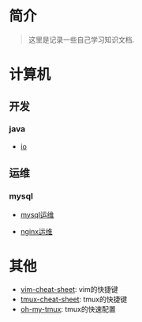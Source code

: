 # 简介
>
> 这里是记录一些自己学习知识文档.
>
# 计算机

## 开发

### java

- [io](/Java/io.md)

## 运维

### mysql

- [mysql运维](/linux/运维/mysql-ops.md)

- [nginx运维](/linux/运维/nginx-ops.md)

# 其他

- [vim-cheat-sheet](https://vim.rtorr.com/lang/zh_cn): vim的快捷键
- [tmux-cheat-sheet](https://tmuxcheatsheet.com/): tmux的快捷键
- [oh-my-tmux](https://github.com/gpakosz/.tmux): tmux的快速配置
